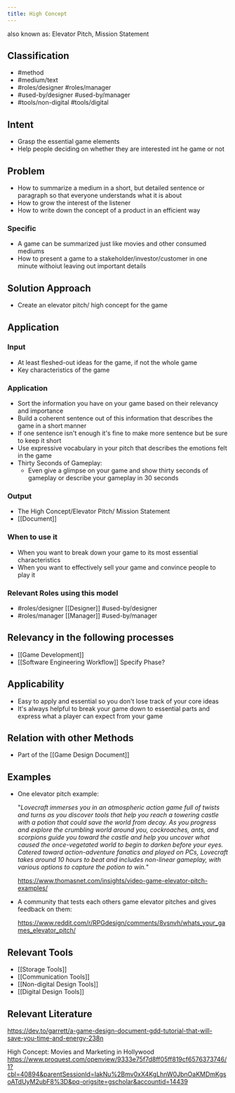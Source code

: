 ```yaml
---
title: High Concept
---
```



also known as: Elevator Pitch, Mission Statement

## Classification
- #method 
- #medium/text 
- #roles/designer #roles/manager 
- #used-by/designer #used-by/manager 
- #tools/non-digital #tools/digital 
## Intent
- Grasp the essential game elements
- Help people deciding on whether they are interested int he game or not

## Problem
- How to summarize a medium in a short, but detailed sentence or paragraph so that everyone understands what it is about
- How to grow the interest of the listener
- How to write down the concept of a product in an efficient way

### Specific
- A game can be summarized just like movies and other consumed mediums
- How to present a game to a stakeholder/investor/customer in one minute withoiut leaving out important details
## Solution Approach

- Create an elevator pitch/ high concept for the game

## Application

### Input
- At least fleshed-out ideas for the game, if not the whole game
- Key characteristics of the game

### Application
- Sort the information you have on your game based on their relevancy and importance
- Build a coherent sentence out of this information that describes the game in a short manner
- If one sentence isn't enough it's fine to make more sentence but be sure to keep it short
- Use expressive vocabulary in your pitch that describes the emotions felt in the game
- Thirty Seconds of Gameplay:
	- Even give a glimpse on your game and show thirty seconds of gameplay or describe your gameplay in 30 seconds

### Output
- The High Concept/Elevator Pitch/ Mission Statement
- [[Document]]

### When to use it
- When you want to break down your game to its most essential characteristics
- When you want to effectively sell your game and convince people to play it

### Relevant Roles using this model
- #roles/designer [[Designer]] #used-by/designer 
- #roles/manager [[Manager]] #used-by/manager 

## Relevancy in the following processes
- [[Game Development]]
- [[Software Engineering Workflow]] Specify Phase?

## Applicability
- Easy to apply and essential so you don't lose track of your core ideas
- It's always helpful to break your game down to essential parts and express what a player can expect from your game

## Relation with other Methods
- Part of the [[Game Design Document]]

## Examples
- One elevator pitch example:
  
  "_Lovecraft immerses you in an atmospheric action game full of twists and turns as you discover tools that help you reach a towering castle with a potion that could save the world from decay. As you progress and explore the crumbling world around you, cockroaches, ants, and scorpions guide you toward the castle and help you uncover what caused the once-vegetated world to begin to darken before your eyes. Catered toward action-adventure fanatics and played on PCs, Lovecraft takes around 10 hours to beat and includes non-linear gameplay, with various options to capture the potion to win._"
  
  https://www.thomasnet.com/insights/video-game-elevator-pitch-examples/
  
- A community that tests each others game elevator pitches and gives feedback on them:
  
  https://www.reddit.com/r/RPGdesign/comments/8vsnvh/whats_your_games_elevator_pitch/

## Relevant Tools
- [[Storage Tools]]
- [[Communication Tools]]
- [[Non-digital Design Tools]]
- [[Digital Design Tools]]

## Relevant Literature

https://dev.to/garrett/a-game-design-document-gdd-tutorial-that-will-save-you-time-and-energy-238n

High Concept: Movies and Marketing in Hollywood https://www.proquest.com/openview/9333e75f7d8ff05ff819cf6576373746/1?cbl=40894&parentSessionId=IakNu%2Bmv0xX4KgLhnW0JbnOaKMDmKgsoATdUyM2ubF8%3D&pq-origsite=gscholar&accountid=14439

